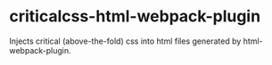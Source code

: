 # criticalcss-html-webpack-plugin
Injects critical (above-the-fold) css into html files generated by html-webpack-plugin.
